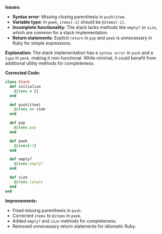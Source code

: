 **Issues:**
- **Syntax error**: Missing closing parenthesis in `push(item`.
- **Variable typo**: In `peek`, `items[-1]` should be `@items[-1]`.
- **Incomplete functionality**: The stack lacks methods like `empty?` or `size`, which are common for a stack implementation.
- **Return statements**: Explicit `return` in `pop` and `peek` is unnecessary in Ruby for simple expressions.

**Explanation:**
The stack implementation has a `syntax error` in `push` and a `typo` in `peek`, making it non-functional. While minimal, it could benefit from additional utility methods for completeness.

**Corrected Code:**
```ruby
class Stack
  def initialize
    @items = []
  end

  def push(item)
    @items << item
  end

  def pop
    @items.pop
  end

  def peek
    @items[-1]
  end

  def empty?
    @items.empty?
  end

  def size
    @items.length
  end
end
```

**Improvements:**
- Fixed missing parenthesis in `push`.
- Corrected `items` to `@items` in `peek`.
- Added `empty?` and `size` methods for completeness.
- Removed unnecessary return statements for idiomatic Ruby.
